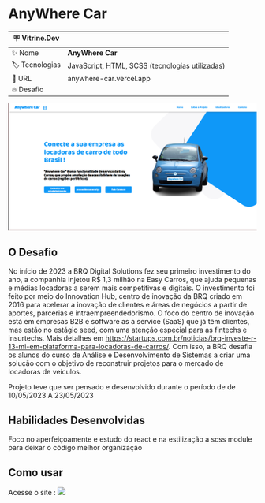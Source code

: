 
# AnyWhere Car

| :placard: Vitrine.Dev |     |
| -------------  | --- |
| :sparkles: Nome        | **AnyWhere Car**
| :label: Tecnologias | JavaScript, HTML, SCSS (tecnologias utilizadas)
| :rocket: URL         | anywhere-car.vercel.app
| :fire: Desafio     | 

<!-- Inserir imagem com a #vitrinedev ao final do link -->
![](https://github.com/Arttutu/anywhere-car/blob/master/telaInicial.png?raw=true#vitrinedev)

## O Desafio

No início de 2023 a BRQ Digital Solutions fez seu primeiro investimento do ano, a companhia injetou R$ 1,3 milhão na Easy Carros, que ajuda pequenas e médias locadoras a serem mais competitivas e digitais.
O investimento foi feito por meio do Innovation Hub, centro de inovação da BRQ criado em 2016 para acelerar a inovação de clientes e áreas de negócios a partir de aportes, parcerias e intraempreendedorismo. O foco do centro de inovação está em empresas B2B e software as a service (SaaS) que já têm clientes, mas estão no estágio seed, com uma atenção especial para as fintechs e insurtechs. Mais detalhes em https://startups.com.br/noticias/brq-investe-r-13-mi-em-plataforma-para-locadoras-de-carros/.
Com isso, a BRQ desafia os alunos do curso de Análise e Desenvolvimento de Sistemas a criar uma solução com o objetivo de reconstruir projetos para o mercado de locadoras de veículos.

Projeto teve que ser pensado e desenvolvido durante o período de de 10/05/2023 A 23/05/2023

## Habilidades Desenvolvidas
Foco no aperfeiçoamente e estudo do react e na estilização a scss module para deixar o código melhor organização

## Como usar
Acesse o site : ![](anywhere-car.vercel.app)
